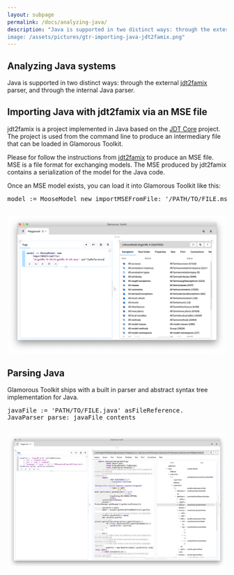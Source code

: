 ```yaml
---
layout: subpage
permalink: /docs/analyzing-java/
description: "Java is supported in two distinct ways: through the external https://github.com/feenkcom/jdt2famix parser, and through the internal Java parser.
image: /assets/pictures/gtr-importing-java-jdt2famix.png"
---
```


<section id="getstarted">
  <div class="container pt-5 pb-5 jumbotron-small">
    <div class="row">
      <div class="col-md-12">
        <h1>Analyzing Java systems</h1>
        <p class="lead">
          Java is supported in two distinct ways: through the external <a href="https://github.com/feenkcom/jdt2famix">jdt2famix</a> parser, and through the internal Java parser.
        </p>
        <h2>Importing Java with jdt2famix via an MSE file</h2>
        <p>jdt2famix is a project implemented in Java based on the <a href="https://www.eclipse.org/jdt/core/">JDT Core</a> project. The project is used from the command line to produce an intermediary file that can be loaded in Glamorous Toolkit.</p>
        <p>Please for follow the instructions from <a href="https://github.com/feenkcom/jdt2famix">jdt2famix</a> to produce an MSE file. MSE is a file format for exchanging models. The MSE produced by jdt2famix contains a serialization of the model for the Java code.</p>
        <p>Once an MSE model exists, you can load it into Glamorous Toolkit like this:</p>
        <pre>model := MooseModel new importMSEFromFile: '/PATH/TO/FILE.mse' asFileReference
        </pre>
        <p><img src="/assets/pictures/gtr-importing-java-jdt2famix.png"/></p>
        <h2>Parsing Java</h2>
        <p>Glamorous Toolkit ships with a built in parser and abstract syntax tree implementation for Java.</p>
        <pre>javaFile := 'PATH/TO/FILE.java' asFileReference.
JavaParser parse: javaFile contents
        </pre>
        <p><img src="/assets/pictures/gtr-importing-java-parsing.png"/></p>
      </div>
    </div>
  </div>
</section>
